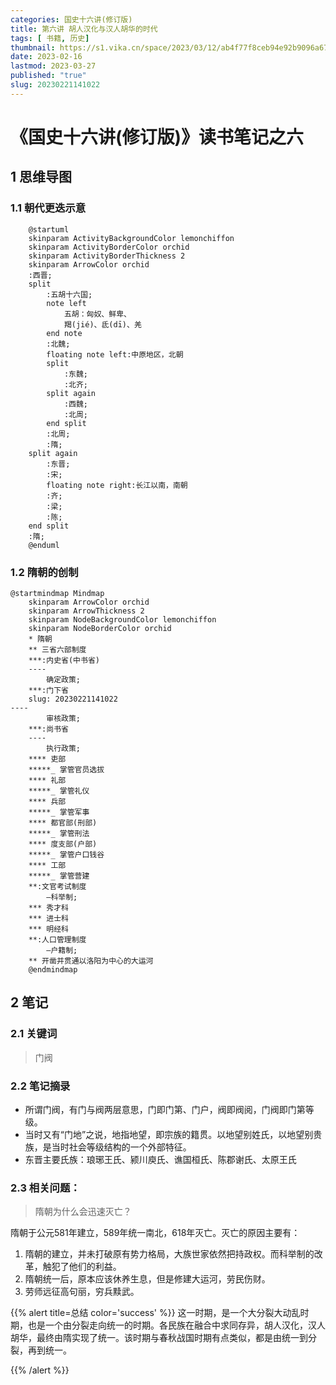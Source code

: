 ```yaml
---
categories: 国史十六讲(修订版)
title: 第六讲 胡人汉化与汉人胡华的时代
tags: [ 书籍, 历史]
thumbnail: https://s1.vika.cn/space/2023/03/12/ab4f77f8ceb94e92b9096a6785719ce9
date: 2023-02-16
lastmod: 2023-03-27 
published: "true"
slug: 20230221141022
---
```

# 《国史十六讲(修订版)》读书笔记之六

## 1 思维导图
### 1.1 朝代更迭示意
```plantuml
    @startuml   
    skinparam ActivityBackgroundColor lemonchiffon	
    skinparam ActivityBorderColor orchid
    skinparam ActivityBorderThickness 2
    skinparam ArrowColor orchid
    :西晋;
    split
        :五胡十六国;
        note left
            五胡：匈奴、鲜卑、
            羯(jié)、氐(dī)、羌 
        end note 
        :北魏;
        floating note left:中原地区，北朝
        split
            :东魏;
            :北齐;
        split again
            :西魏;
            :北周;
        end split
        :北周;
        :隋;
    split again
        :东晋;    
        :宋;
        floating note right:长江以南，南朝
        :齐;
        :梁;
        :陈;
    end split
    :隋;
    @enduml
```

### 1.2 隋朝的创制
```plantuml
@startmindmap Mindmap
    skinparam ArrowColor orchid
    skinparam ArrowThickness 2
    skinparam NodeBackgroundColor lemonchiffon
    skinparam NodeBorderColor orchid
    * 隋朝
    ** 三省六部制度
    ***:内史省(中书省)
    ----
        确定政策;
    ***:门下省
    slug: 20230221141022
----
        审核政策;
    ***:尚书省
    ----
        执行政策;
    **** 吏部
    *****_ 掌管官员选拔
    **** 礼部
    *****_ 掌管礼仪
    **** 兵部
    *****_ 掌管军事
    **** 都官部(刑部)
    *****_ 掌管刑法
    **** 度支部(户部)
    *****_ 掌管户口钱谷
    **** 工部
    *****_ 掌管营建
    **:文官考试制度
        —科举制;
    *** 秀才科
    *** 进士科
    *** 明经科
    **:人口管理制度
        —户籍制;
    ** 开凿并贯通以洛阳为中心的大运河
    @endmindmap
```
## 2 笔记
### 2.1 关键词
>门阀

### 2.2 笔记摘录

- 所谓门阀，有门与阀两层意思，门即门第、门户，阀即阀阅，门阀即门第等级。
- 当时又有“门地”之说，地指地望，即宗族的籍贯。以地望别姓氏，以地望别贵族，是当时社会等级结构的一个外部特征。
- 东晋主要氏族：琅琊王氏、颍川庾氏、谯国桓氏、陈郡谢氏、太原王氏

### 2.3 相关问题：
>隋朝为什么会迅速灭亡？

隋朝于公元581年建立，589年统一南北，618年灭亡。灭亡的原因主要有：

1. 隋朝的建立，并未打破原有势力格局，大族世家依然把持政权。而科举制的改革，触犯了他们的利益。
2. 隋朝统一后，原本应该休养生息，但是修建大运河，劳民伤财。
3. 劳师远征高句丽，穷兵黩武。


{{% alert title=总结 color='success' %}} 这一时期，是一个大分裂大动乱时期，也是一个由分裂走向统一的时期。各民族在融合中求同存异，胡人汉化，汉人胡华，最终由隋实现了统一。该时期与春秋战国时期有点类似，都是由统一到分裂，再到统一。

 {{% /alert %}}
